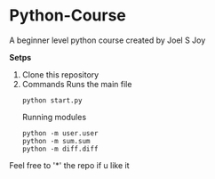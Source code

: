 # Python-Course
A beginner level python course created by Joel S Joy

**Setps**
1. Clone this repository
2. Commands
    Runs the main file
    ```
    python start.py
    ```
    Running modules
    ```
    python -m user.user
    python -m sum.sum
    python -m diff.diff
    ```
Feel free to '*' the repo if u like it
